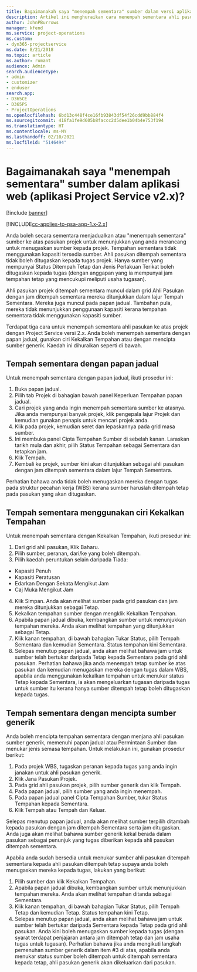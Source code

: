 ```yaml
---
title: Bagaimanakah saya "menempah sementara" sumber dalam versi aplikasi 2.x?
description: Artikel ini menghuraikan cara menempah sementara ahli pasukan projek dengan Project Service.
author: JohnPBurrows
manager: kfend
ms.service: project-operations
ms.custom:
- dyn365-projectservice
ms.date: 8/21/2018
ms.topic: article
ms.author: rumant
audience: Admin
search.audienceType:
- admin
- customizer
- enduser
search.app:
- D365CE
- D365PS
- ProjectOperations
ms.openlocfilehash: 6bd13c448f4ce16fb93843df54f26cdd9bb884f4
ms.sourcegitcommit: 418fa1fe9d605b8faccc2d5dee1b04b4e753f194
ms.translationtype: HT
ms.contentlocale: ms-MY
ms.lasthandoff: 02/10/2021
ms.locfileid: "5146494"
---
```

# <a name="how-do-i-soft-book-resources-in-the-web-app-project-service-app-v2x"></a>Bagaimanakah saya "menempah sementara" sumber dalam aplikasi web (aplikasi Project Service v2.x)?

[!include [banner](../includes/psa-now-project-operations.md)]

[!INCLUDE[cc-applies-to-psa-app-1.x-2.x](../includes/cc-applies-to-psa-app-1x-2x.md)]

Anda boleh secara sementara menjadualkan atau "menempah sementara" sumber ke atas pasukan projek untuk menunjukkan yang anda merancang untuk menugaskan sumber kepada projek. Tempahan sementara tidak menggunakan kapasiti tersedia sumber. Ahli pasukan ditempah sementara tidak boleh ditugaskan kepada tugas projek. Hanya sumber yang mempunyai Status Ditempah Tetap dan Jenis Perlakuan Terikat boleh ditugaskan kepada tugas (dengan anggapan yang ia mempunyai jam tempahan tetap yang mencukupi meliputi usaha tugasan).

Ahli pasukan projek ditempah sementara muncul dalam grid Ahli Pasukan dengan jam ditempah sementara mereka ditunjukkan dalam lajur Tempah Sementara. Mereka juga muncul pada papan jadual. Tambahan pula, mereka tidak menunjukkan penggunaan kapasiti kerana tempahan sementara tidak menggunakan kapasiti sumber.

Terdapat tiga cara untuk menempah sementara ahli pasukan ke atas projek dengan Project Service versi 2.x. Anda boleh menempah sementara dengan papan jadual, gunakan ciri Kekalkan Tempahan atau dengan mencipta sumber generik. Kaedah ini dihuraikan seperti di bawah.

## <a name="soft-book-with-the-schedule-board"></a>Tempah sementara dengan papan jadual

Untuk menempah sementara dengan papan jadual, ikuti prosedur ini: 
1. Buka papan jadual.
2. Pilih tab Projek di bahagian bawah panel Keperluan Tempahan papan jadual.
3. Cari projek yang anda ingin menempah sementara sumber ke atasnya. Jika anda mempunyai banyak projek, klik pengepala lajur Projek dan kemudian gunakan penapis untuk mencari projek anda.
4. Klik pada projek, kemudian seret dan lepaskannya pada grid masa sumber.
5. Ini membuka panel Cipta Tempahan Sumber di sebelah kanan. Laraskan tarikh mula dan akhir, pilih Status Tempahan sebagai Sementara dan tetapkan jam. 
6. Klik Tempah.
7. Kembali ke projek, sumber kini akan ditunjukkan sebagai ahli pasukan dengan jam ditempah sementara dalam lajur Tempah Sementara.

Perhatian bahawa anda tidak boleh menugaskan mereka dengan tugas pada struktur pecahan kerja (WBS) kerana sumber haruslah ditempah tetap pada pasukan yang akan ditugaskan.

## <a name="soft-book-using-the-maintain-bookings-feature"></a>Tempah sementara menggunakan ciri Kekalkan Tempahan

Untuk menempah sementara dengan Kekalkan Tempahan, ikuti prosedur ini:
1. Dari grid ahli pasukan, Klik Baharu.
2. Pilih sumber, peranan, dari/ke yang boleh ditempah.
3. Pilih kaedah peruntukan selain daripada Tiada:
- Kapasiti Penuh
- Kapasiti Peratusan
- Edarkan Dengan Sekata Mengikut Jam
- Caj Muka Mengikut Jam
4. Klik Simpan. Anda akan melihat sumber pada grid pasukan dan jam mereka ditunjukkan sebagai Tetap.
5. Kekalkan tempahan sumber dengan mengklik Kekalkan Tempahan.
6. Apabila papan jadual dibuka, kembangkan sumber untuk menunjukkan tempahan mereka. Anda akan melihat tempahan yang ditunjukkan sebagai Tetap.
7. Klik kanan tempahan, di bawah bahagian Tukar Status, pilih Tempah Sementara dan kemudian Sementara. Status tempahan kini Sementara.
8. Selepas menutup papan jadual, anda akan melihat bahawa jam untuk sumber telah bertukar daripada Tetap kepada Sementara pada grid ahli pasukan.
Perhatian bahawa jika anda menempah tetap sumber ke atas pasukan dan kemudian menugaskan mereka dengan tugas dalam WBS, apabila anda menggunakan kekalkan tempahan untuk menukar status Tetap kepada Sementara, ia akan mengeluarkan tugasan daripada tugas untuk sumber itu kerana hanya sumber ditempah tetap boleh ditugaskan kepada tugas.

## <a name="soft-book-by-creating-a-generic-resource"></a>Tempah sementara dengan mencipta sumber generik

Anda boleh mencipta tempahan sementara dengan menjana ahli pasukan sumber generik, memenuhi papan jadual atau Permintaan Sumber dan menukar jenis semasa tempahan.
Untuk melakukan ini, gunakan prosedur berikut:

1. Pada projek WBS, tugaskan peranan kepada tugas yang anda ingin janakan untuk ahli pasukan generik.
2. Klik Jana Pasukan Projek.
3. Pada grid ahli pasukan projek, pilih sumber generik dan klik Tempah.
4. Pada papan jadual, pilih sumber yang anda ingin menempah.
5. Pada papan jadual panel Cipta Tempahan Sumber, tukar Status Tempahan kepada Sementara.
6. Klik Tempah atau Tempah dan Keluar.

Selepas menutup papan jadual, anda akan melihat sumber terpilih ditambah kepada pasukan dengan jam ditempah Sementara serta jam ditugaskan. Anda juga akan melihat bahawa sumber generik kekal berada dalam pasukan sebagai penunjuk yang tugas diberikan kepada ahli pasukan ditempah sementara.

Apabila anda sudah bersedia untuk menukar sumber ahli pasukan ditempah sementara kepada ahli pasukan ditempah tetap supaya anda boleh menugaskan mereka kepada tugas, lakukan yang berikut:

1. Pilih sumber dan klik Kekalkan Tempahan.
2. Apabila papan jadual dibuka, kembangkan sumber untuk menunjukkan tempahan mereka. Anda akan melihat tempahan ditanda sebagai Sementara.
3. Klik kanan tempahan, di bawah bahagian Tukar Status, pilih Tempah Tetap dan kemudian Tetap. Status tempahan kini Tetap.
4. Selepas menutup papan jadual, anda akan melihat bahawa jam untuk sumber telah bertukar daripada Sementara kepada Tetap pada grid ahli pasukan. Anda kini boleh menugaskan sumber kepada tugas (dengan syarat terdapat penjajaran antara jam ditempah tetap dan jam usaha tugas untuk tugasan). Perhatian bahawa jika anda mengikuti langkah pemenuhan sumber generik dalam item #3 di atas, apabila anda menukar status sumber boleh ditempah untuk ditempah sementara kepada tetap, ahli pasukan generik akan dikeluarkan dari pasukan.
